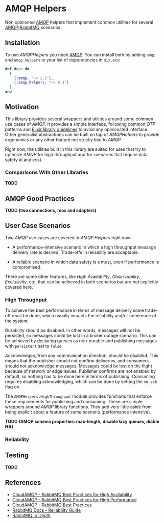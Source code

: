# AMQP Helpers

Non opinioned [AMQP](https://github.com/pma/amqp) helpers that implement common
utilities for several [AMQP](https://www.amqp.org/)/[RabbitMQ](https://www.rabbitmq.com/)
scenarios.

## Installation

To use _AMQPHelpers_ you need [AMQP](https://github.com/pma/amqp). You can
install both by adding `amqp` and `amqp_helpers` to your list of dependencies in
`mix.exs`:

```elixir
def deps do
  [
    {:amqp, "~> 2.1"},
    {:amqp_helpers, "~> 0.1"}
  ]
end
```

## Motivation

This library provides several wrappers and utilities around some common use
cases of _AMQP_. It provides a simple interface, following common _OTP_ patterns
and [Elixir library guidelines](https://hexdocs.pm/elixir/master/library-guidelines.html)
to avoid any opinionated interface. Other generalist abstractions can be built
on top of _AMQPHelpers_ to provide ergonomics or any other feature not strictly
tied to _AMQP_.

Right now, the utilities built in this library are suited for uses that try to
optimize _AMQP_ for high throughput and for scenarios that require data safety
at any cost.

### Comparisons With Other Libraries

**TODO**

## AMQP Good Practices

**TODO (two connections, mox and adapters)**

## User Case Scenarios

Two _AMQP_ use cases are covered in _AMQP Helpers_ right now:

- A performance-intensive scenario in which a high throughput message delivery
  rate is desired. Trade-offs in reliability are acceptable.

- A reliable scenario in which data safety is a must, even if performance is
  compromised.

There are some other features, like _High Availability_, _Observability_,
_Exclusivity_, etc. that can be achieved in both scenarios but are not
explicitly covered here.

### High Throughput

To achieve the best performance in terms of message delivery some trade-off must
be done, which usually impacts the reliability and/or coherence of the system.

Durability should be disabled. In other words, messages will not be persisted,
so messages could be lost in a broker outage scenario. This can be achieved by
declaring queues as non-durable and publishing messages with `persistent` set to
`false`.

Acknowledges, from any communication direction, should be disabled. This means
that the publisher should not confirm deliveries, and consumers should not
acknowledge messages. Messages could be lost on the flight because of network or
edge issues. Publisher confirms are not enabled by default, so nothing has to be
done here in terms of publishing. Consuming requires disabling acknowledging,
which can be done by setting the `no_ack` flag on.

The `AMQPHelpers.HighThroughput` module provides functions that enforce these
requirements for publishing and consuming. These are simple wrappers around
_AMQP_ library functions. They add very little aside from being explicit about
a feature of some scenario (performance intensive).

**TODO (AMQP schema properties: max-length, disable lazy queues, diable HA)**

### Reliability

## Testing

**TODO**

## References

- [CloudAMQP - RabbitMQ Best Practices for High Availability](https://www.cloudamqp.com/blog/part3-rabbitmq-best-practice-for-high-availability.html)
- [CloudAMQP - RabbitMQ Best Practices for High Performance](https://www.cloudamqp.com/blog/part2-rabbitmq-best-practice-for-high-performance.html)
- [CloudAMQP - RabbitMQ Best Practices](https://www.cloudamqp.com/blog/part1-rabbitmq-best-practice.html)
- [RabbitMQ Docs - Reliability Guide](https://www.rabbitmq.com/reliability.html)
- [RabbitMQ in Depth](https://www.manning.com/books/rabbitmq-in-depth)
